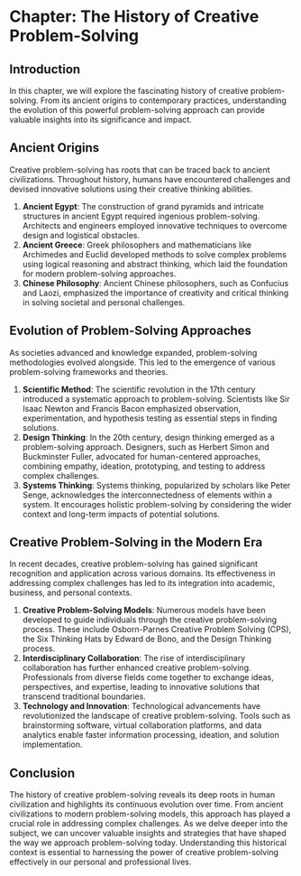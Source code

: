 Chapter: The History of Creative Problem-Solving
================================================

Introduction
------------

In this chapter, we will explore the fascinating history of creative problem-solving. From its ancient origins to contemporary practices, understanding the evolution of this powerful problem-solving approach can provide valuable insights into its significance and impact.

Ancient Origins
---------------

Creative problem-solving has roots that can be traced back to ancient civilizations. Throughout history, humans have encountered challenges and devised innovative solutions using their creative thinking abilities.

1. **Ancient Egypt**: The construction of grand pyramids and intricate structures in ancient Egypt required ingenious problem-solving. Architects and engineers employed innovative techniques to overcome design and logistical obstacles.
2. **Ancient Greece**: Greek philosophers and mathematicians like Archimedes and Euclid developed methods to solve complex problems using logical reasoning and abstract thinking, which laid the foundation for modern problem-solving approaches.
3. **Chinese Philosophy**: Ancient Chinese philosophers, such as Confucius and Laozi, emphasized the importance of creativity and critical thinking in solving societal and personal challenges.

Evolution of Problem-Solving Approaches
---------------------------------------

As societies advanced and knowledge expanded, problem-solving methodologies evolved alongside. This led to the emergence of various problem-solving frameworks and theories.

1. **Scientific Method**: The scientific revolution in the 17th century introduced a systematic approach to problem-solving. Scientists like Sir Isaac Newton and Francis Bacon emphasized observation, experimentation, and hypothesis testing as essential steps in finding solutions.
2. **Design Thinking**: In the 20th century, design thinking emerged as a problem-solving approach. Designers, such as Herbert Simon and Buckminster Fuller, advocated for human-centered approaches, combining empathy, ideation, prototyping, and testing to address complex challenges.
3. **Systems Thinking**: Systems thinking, popularized by scholars like Peter Senge, acknowledges the interconnectedness of elements within a system. It encourages holistic problem-solving by considering the wider context and long-term impacts of potential solutions.

Creative Problem-Solving in the Modern Era
------------------------------------------

In recent decades, creative problem-solving has gained significant recognition and application across various domains. Its effectiveness in addressing complex challenges has led to its integration into academic, business, and personal contexts.

1. **Creative Problem-Solving Models**: Numerous models have been developed to guide individuals through the creative problem-solving process. These include Osborn-Parnes Creative Problem Solving (CPS), the Six Thinking Hats by Edward de Bono, and the Design Thinking process.
2. **Interdisciplinary Collaboration**: The rise of interdisciplinary collaboration has further enhanced creative problem-solving. Professionals from diverse fields come together to exchange ideas, perspectives, and expertise, leading to innovative solutions that transcend traditional boundaries.
3. **Technology and Innovation**: Technological advancements have revolutionized the landscape of creative problem-solving. Tools such as brainstorming software, virtual collaboration platforms, and data analytics enable faster information processing, ideation, and solution implementation.

Conclusion
----------

The history of creative problem-solving reveals its deep roots in human civilization and highlights its continuous evolution over time. From ancient civilizations to modern problem-solving models, this approach has played a crucial role in addressing complex challenges. As we delve deeper into the subject, we can uncover valuable insights and strategies that have shaped the way we approach problem-solving today. Understanding this historical context is essential to harnessing the power of creative problem-solving effectively in our personal and professional lives.
